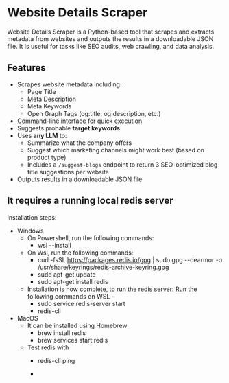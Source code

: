 # Website Details Scraper

Website Details Scraper is a Python-based tool that scrapes and extracts metadata from websites and outputs the results in a downloadable JSON file. It is useful for tasks like SEO audits, web crawling, and data analysis.

## Features

- Scrapes website metadata including:
  - Page Title
  - Meta Description
  - Meta Keywords
  - Open Graph Tags (og:title, og:description, etc.)
- Command-line interface for quick execution
- Suggests probable **target keywords**
- Uses **any LLM** to:
  - Summarize what the company offers
  - Suggest which marketing channels might work best (based on product type)
  - Includes a `/suggest-blogs` endpoint to return 3 SEO-optimized blog title suggestions per website
- Outputs results in a downloadable JSON file

## It requires a running local redis server

Installation steps:
- Windows
  - On Powershell, run the following commands:
    - wsl --install 
  - On Wsl, run the following commands:
    - curl -fsSL https://packages.redis.io/gpg | sudo gpg --dearmor -o /usr/share/keyrings/redis-archive-keyring.gpg
    - sudo apt-get update
    - sudo apt-get install redis
  - Installation is now complete, to run the redis server: Run the following commands on WSL -
    - sudo service redis-server start
    - redis-cli
- MacOS
  - It can be installed using Homebrew
    - brew install redis
    - brew services start redis
  - Test redis with
    - redis-cli ping
    
    -
      
